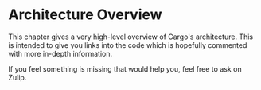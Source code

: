 # Architecture Overview

This chapter gives a very high-level overview of Cargo's architecture. This is
intended to give you links into the code which is hopefully commented with
more in-depth information.

If you feel something is missing that would help you, feel free to ask on
Zulip.
